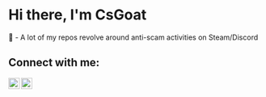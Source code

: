 # Hi there, I'm CsGoat
🔗 - A lot of my repos revolve around anti-scam activities on Steam/Discord

## Connect with me:

[<img align="left" alt="audhiaprilliant.github.io" width="22px" src="https://cdn.jsdelivr.net/npm/simple-icons@v3/icons/steam.svg" />][steam]
[<img align="left" alt="audhiaprilliant | Twitter" width="22px" src="https://cdn.jsdelivr.net/npm/simple-icons@v3/icons/twitter.svg" />][twitter]


<br />
<br />





[steam]: https://steamcommunity.com/profiles/76561198279631161
[twitter]: https://twitter.com/RiseCsGoat
